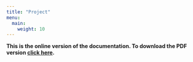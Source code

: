 ```yaml
---
title: "Project"
menu:
  main:
    weight: 10
---
```


**This is the online version of the documentation. To download the PDF version
[click here](/usermanual/allpix-manual-latest.pdf).**
